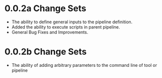 # 0.0.2a Change Sets 
- The ability to define general inputs to the pipeline definition.
- Added the ability to execute scripts in parent pipeline.
- General Bug Fixes and Improvements.

# 0.0.2b Change Sets
- The ability of adding arbitrary parameters to the command line of tool or pipeline

